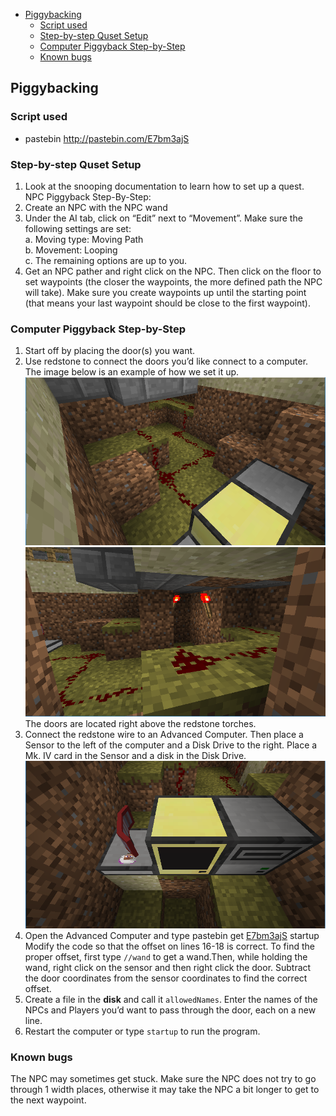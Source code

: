 
<!-- toc -->

- [Piggybacking](#piggybacking)
	- [Script used](#script-used)
	- [Step-by-step Quset Setup](#step-by-step-quset-setup)
	- [Computer Piggyback Step-by-Step](#computer-piggyback-step-by-step)
	- [Known bugs](#known-bugs)

<!-- tocstop -->

## Piggybacking
### Script used
* pastebin
http://pastebin.com/E7bm3ajS

### Step-by-step Quset Setup
1. Look at the snooping documentation to learn how to set up a quest.  
  NPC Piggyback Step-By-Step:  
2. Create an NPC with the NPC wand  
3. Under the AI tab, click on “Edit” next to “Movement”. Make sure the following settings are set:  
  a. Moving type: Moving Path  
  b. Movement: Looping  
  c. The remaining options are up to you.  
4. Get an NPC pather and right click on the NPC. Then click on the floor to set waypoints (the closer the waypoints, the more defined path the NPC will take). Make sure you create waypoints up until the starting point (that means your last waypoint should be close to the first waypoint).  

### Computer Piggyback Step-by-Step
1. Start off by placing the door(s) you want.
2. Use redstone to connect the doors you’d like connect to a computer. The image below is an example of how we set it up.
![image02](./images/image02.png)   
![image00](./images/image00.png)   
The doors are located right above the redstone torches.
3. Connect the redstone wire to an Advanced Computer. Then place a Sensor to the left of the computer and a Disk Drive to the right. Place a Mk. IV card in the Sensor and a disk in the Disk Drive.
![image01](./images/image01.png)   
4. Open the Advanced Computer and type pastebin get [E7bm3ajS](http://pastebin.com/E7bm3ajS) startup  
Modify the code so that the offset on lines 16-18 is correct. To find the proper offset, first type `//wand` to get a wand.Then, while holding the wand, right click on the sensor and then right click the door. Subtract the door coordinates from the sensor coordinates to find the correct offset.
5. Create a file in the **disk** and call it `allowedNames`. Enter the names of the NPCs and Players you’d want to pass through the door, each on a new line.
6. Restart the computer or type `startup` to run the program.

### Known bugs
The NPC may sometimes get stuck. Make sure the NPC does not try to go through 1 width places, otherwise it may take the NPC a bit longer to get to the next waypoint.
